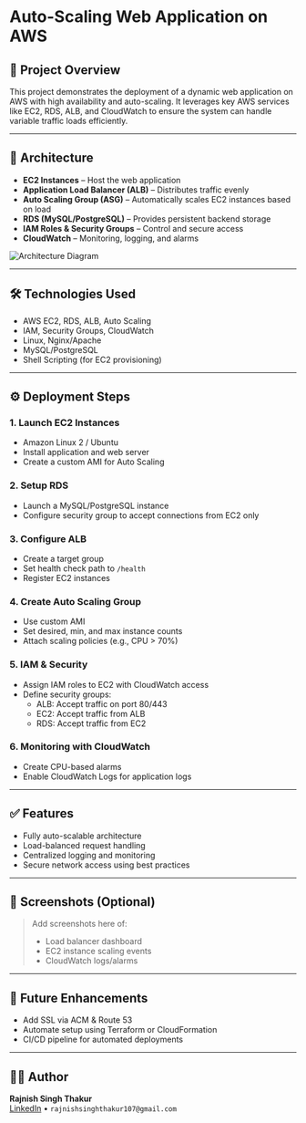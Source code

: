 # Auto-Scaling Web Application on AWS

## 🚀 Project Overview
This project demonstrates the deployment of a dynamic web application on AWS with high availability and auto-scaling. It leverages key AWS services like EC2, RDS, ALB, and CloudWatch to ensure the system can handle variable traffic loads efficiently.

---

## 🧱 Architecture

- **EC2 Instances** – Host the web application
- **Application Load Balancer (ALB)** – Distributes traffic evenly
- **Auto Scaling Group (ASG)** – Automatically scales EC2 instances based on load
- **RDS (MySQL/PostgreSQL)** – Provides persistent backend storage
- **IAM Roles & Security Groups** – Control and secure access
- **CloudWatch** – Monitoring, logging, and alarms

![Architecture Diagram](link_to_diagram_if_any)

---

## 🛠️ Technologies Used

- AWS EC2, RDS, ALB, Auto Scaling
- IAM, Security Groups, CloudWatch
- Linux, Nginx/Apache
- MySQL/PostgreSQL
- Shell Scripting (for EC2 provisioning)

---

## ⚙️ Deployment Steps

### 1. Launch EC2 Instances
- Amazon Linux 2 / Ubuntu
- Install application and web server
- Create a custom AMI for Auto Scaling

### 2. Setup RDS
- Launch a MySQL/PostgreSQL instance
- Configure security group to accept connections from EC2 only

### 3. Configure ALB
- Create a target group
- Set health check path to `/health`
- Register EC2 instances

### 4. Create Auto Scaling Group
- Use custom AMI
- Set desired, min, and max instance counts
- Attach scaling policies (e.g., CPU > 70%)

### 5. IAM & Security
- Assign IAM roles to EC2 with CloudWatch access
- Define security groups:
  - ALB: Accept traffic on port 80/443
  - EC2: Accept traffic from ALB
  - RDS: Accept traffic from EC2

### 6. Monitoring with CloudWatch
- Create CPU-based alarms
- Enable CloudWatch Logs for application logs

---

## ✅ Features

- Fully auto-scalable architecture
- Load-balanced request handling
- Centralized logging and monitoring
- Secure network access using best practices

---

## 📸 Screenshots (Optional)

> Add screenshots here of:
> - Load balancer dashboard
> - EC2 instance scaling events
> - CloudWatch logs/alarms

---

## 📁 Future Enhancements

- Add SSL via ACM & Route 53
- Automate setup using Terraform or CloudFormation
- CI/CD pipeline for automated deployments

---

## 👨‍💻 Author

**Rajnish Singh Thakur**  
[LinkedIn](https://linkedin.com/in/rajnishsinghthakur) • `rajnishsinghthakur107@gmail.com`
